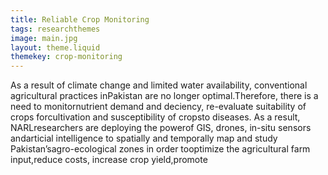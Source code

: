 ```yaml
---
title: Reliable Crop Monitoring
tags: researchthemes
image: main.jpg
layout: theme.liquid
themekey: crop-monitoring
---
```


As a result of climate change and limited water availability, conventional agricultural practices inPakistan are no longer optimal.Therefore, there is a need to monitornutrient demand and deciency, re-evaluate suitability of crops forcultivation and susceptibility of cropsto diseases. As a result, NARLresearchers are deploying the powerof GIS, drones, in-situ sensors andarticial intelligence to spatially and temporally map and study Pakistan’sagro-ecological zones in order tooptimize the agricultural farm input,reduce costs, increase crop yield,promote
